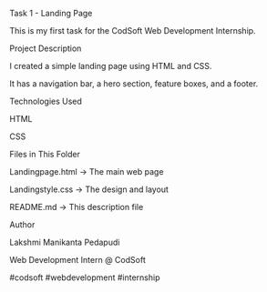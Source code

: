 Task 1 - Landing Page

This is my first task for the CodSoft Web Development Internship.



Project Description

I created a simple landing page using HTML and CSS.

It has a navigation bar, a hero section, feature boxes, and a footer.



Technologies Used

HTML

CSS

Files in This Folder

Landingpage.html → The main web page

Landingstyle.css → The design and layout

README.md → This description file

Author

Lakshmi Manikanta Pedapudi

Web Development Intern @ CodSoft



#codsoft #webdevelopment #internship
